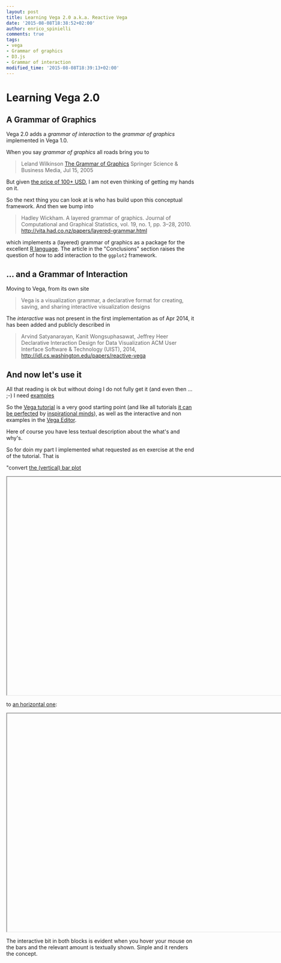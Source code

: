```yaml
---
layout: post
title: Learning Vega 2.0 a.k.a. Reactive Vega
date: '2015-08-08T18:38:52+02:00'
author: enrico_spinielli
comments: true
tags:
- vega
- Grammar of graphics
- D3.js
- Grammar of interaction
modified_time: '2015-08-08T18:39:13+02:00'
---
```

<style>
h1 ~ aside {
  font-size: small;
  right: 0;
  position: absolute;
  width: 180px;
}
</style>
# Learning Vega 2.0 #

## A Grammar of Graphics ##
Vega 2.0 adds a _grammar of interaction_ to the _grammar of graphics_ implemented in Vega 1.0.

When you say _grammar of graphics_ all roads bring you to

> Leland Wilkinson
> [The Grammar of Graphics](http://books.google.com/books/about/The_Grammar_of_Graphics.html?id=_kRX4LoFfGQC)
> Springer Science & Business Media, Jul 15, 2005

But given [the price of 100+ USD](http://www.amazon.com/Grammar-Graphics-Statistics-Computing/dp/0387245448/),
I am not even thinking of getting my hands on it.

So the next thing you can look at is who has build upon this conceptual framework.
And then we bump into

> Hadley Wickham.
> A layered grammar of graphics.
> Journal of Computational and Graphical Statistics, vol. 19, no. 1, pp. 3–28, 2010.
> http://vita.had.co.nz/papers/layered-grammar.html

which implements a (layered) grammar of graphics as a package for the excellent
[R language](https://www.r-project.org/).
The article in the "Conclusions" section raises the question of how to add interaction to the `ggplot2` framework.

## ... and a Grammar of Interaction ##
Moving to Vega, from its own site

> Vega is a visualization grammar, a declarative format for creating, saving, and sharing interactive visualization designs


The _interactive_ was not present in the first implementation as of Apr 2014, it has been added and publicly described in

> Arvind Satyanarayan, Kanit Wongsuphasawat, Jeffrey Heer
> Declarative Interaction Design for Data Visualization
> ACM User Interface Software & Technology (UIST), 2014,
http://idl.cs.washington.edu/papers/reactive-vega


## And now let's use it ##
All that reading is ok but without doing I do not fully get it (and even then ... ;-)
I need [examples](http://bost.ocks.org/mike/example/)

So the [Vega tutorial](https://github.com/vega/vega/wiki/Tutorial) is a very good starting point
(and like all tutorials [it can be perfected](https://github.com/vega/vega/issues/308) by
[inspirational minds](https://github.com/vega/vega/issues/308#issuecomment-125266356)),
as well as the interactive and non examples in the [Vega Editor](http://vega.github.io/vega-editor/?spec=bar).

Here of course you have less textual description about the what's and why's.

So for doin my part I implemented what requested as en exercise at the end of the tutorial.
That is

"convert [the (vertical) bar plot](https://bl.ocks.org/espinielli/358d490182efc1beace5)


<p class="slide"><iframe data-src="https://bl.ocks.org/espinielli/358d490182efc1beace5" width="960" height="580" marginwidth="0" marginheight="0" scrolling="no"></iframe>

to [an horizontal one](https://bl.ocks.org/espinielli/64b0be9bc33d1405bc92):

<p class="slide"><iframe data-src="https://bl.ocks.org/espinielli/64b0be9bc33d1405bc92" width="960" height="580" marginwidth="0" marginheight="0" scrolling="no"></iframe>


The interactive bit in both blocks is evident when you hover your mouse on the bars and the relevant amount is textually shown.
Sinple and it renders the concept.